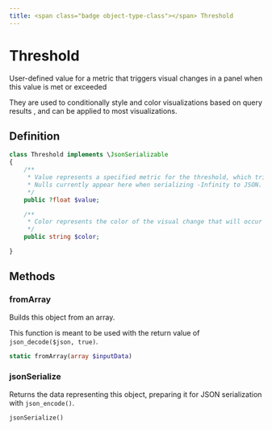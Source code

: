 ```yaml
---
title: <span class="badge object-type-class"></span> Threshold
---
```

# <span class="badge object-type-class"></span> Threshold

User-defined value for a metric that triggers visual changes in a panel when this value is met or exceeded

They are used to conditionally style and color visualizations based on query results , and can be applied to most visualizations.

## Definition

```php
class Threshold implements \JsonSerializable
{
    /**
     * Value represents a specified metric for the threshold, which triggers a visual change in the dashboard when this value is met or exceeded.
     * Nulls currently appear here when serializing -Infinity to JSON.
     */
    public ?float $value;

    /**
     * Color represents the color of the visual change that will occur in the dashboard when the threshold value is met or exceeded.
     */
    public string $color;

}
```
## Methods

### <span class="badge object-method"></span> fromArray

Builds this object from an array.

This function is meant to be used with the return value of `json_decode($json, true)`.

```php
static fromArray(array $inputData)
```

### <span class="badge object-method"></span> jsonSerialize

Returns the data representing this object, preparing it for JSON serialization with `json_encode()`.

```php
jsonSerialize()
```

